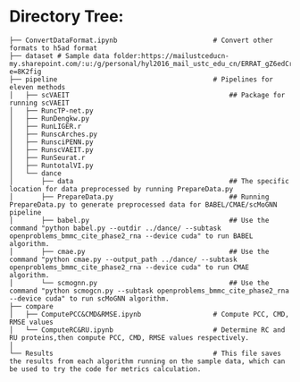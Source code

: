 # Directory Tree:
    ├── ConvertDataFormat.ipynb                        # Convert other formats to h5ad format
    ├── dataset # Sample data folder:https://mailustceducn-my.sharepoint.com/:u:/g/personal/hyl2016_mail_ustc_edu_cn/ERRAT_gZ6edCrbvhgMsn6D4BhoJOpH9ALZlA_ZOSw2qzGg?e=8K2fig
    ├── pipeline                                       # Pipelines for eleven methods  
    │   ├── scVAEIT                                        ## Package for running scVAEIT     
    │   ├── RuncTP-net.py                                              
    │   ├── RunDengkw.py                       
    │   ├── RunLIGER.r                     
    │   ├── RunscArches.py                       
    │   ├── RunsciPENN.py
    │   ├── RunscVAEIT.py
    │   ├── RunSeurat.r               
    │   ├── RuntotalVI.py                          
    │   └── dance
    │       ├── data                                       ## The specific location for data preprocessed by running PrepareData.py 
    │       ├── PrepareData.py                             ## Running PrepareData.py to generate preprocessed data for BABEL/CMAE/scMoGNN pipeline 
    │       ├── babel.py                                   ## Use the command "python babel.py --outdir ../dance/ --subtask openproblems_bmmc_cite_phase2_rna --device cuda" to run BABEL algorithm.
    │       ├── cmae.py                                    ## Use the command "python cmae.py --output_path ../dance/ --subtask openproblems_bmmc_cite_phase2_rna --device cuda" to run CMAE algorithm.
    │       └── scmognn.py                                 ## Use the command "python scmogcn.py --subtask openproblems_bmmc_cite_phase2_rna --device cuda" to run scMoGNN algorithm.
    ├── compare                                      
    │   ├── ComputePCC&CMD&RMSE.ipynb                  # Compute PCC, CMD, RMSE values
    │   └── ComputeRC&RU.ipynb                         # Determine RC and RU proteins,then compute PCC, CMD, RMSE values respectively.                     
    │
    └── Results                                        # This file saves the results from each algorithm running on the sample data, which can be used to try the code for metrics calculation. 
